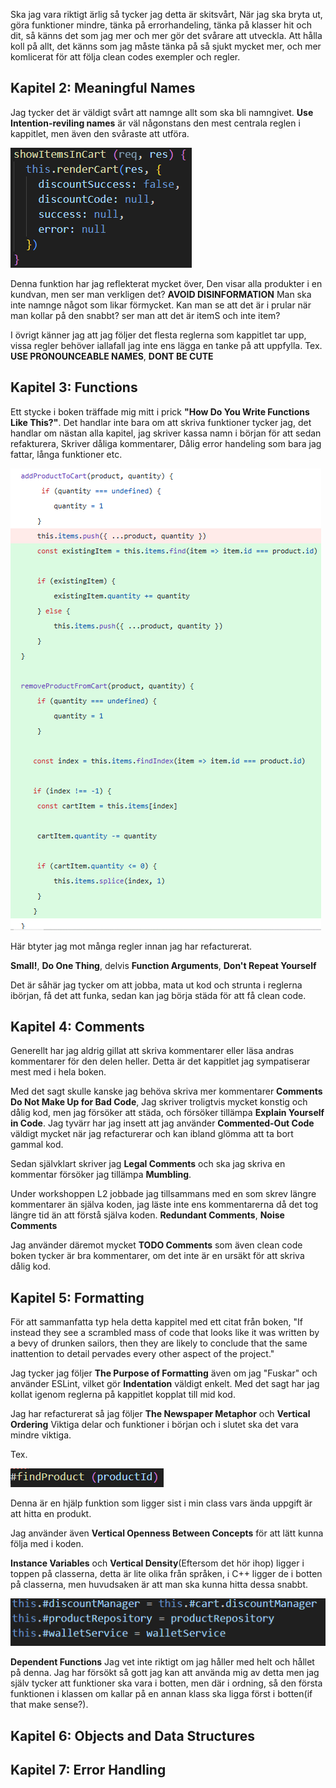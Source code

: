 Ska jag vara riktigt ärlig så tycker jag detta är skitsvårt, När jag ska bryta ut, göra funktioner mindre, tänka på errorhandeling, tänka på klasser hit och dit, så känns det som jag mer och mer gör det svårare att utveckla. Att hålla koll på allt, det känns som jag måste tänka på så sjukt mycket mer, och mer komlicerat för att följa clean codes exempler och regler. 

## Kapitel 2: Meaningful Names

Jag tycker det är väldigt svårt att namnge allt som ska bli namngivet.
**Use Intention-reviling names** är väl någonstans den mest centrala reglen i kappitlet, men även den svåraste att utföra. 

![Name](../public/images/Name.PNG)

Denna funktion har jag reflekterat mycket över, Den visar alla produkter i en kundvan, men ser man verkligen det? **AVOID DISINFORMATION** Man ska inte namnge något som likar förmycket. Kan man se att det är i prular när man kollar på den snabbt? ser man att det är itemS och inte item? 

I övrigt känner jag att jag följer det flesta reglerna som kappitlet tar upp, vissa regler behöver iallafall jag inte ens lägga en tanke på att uppfylla. Tex. **USE PRONOUNCEABLE NAMES**, **DONT BE CUTE** 

## Kapitel 3: Functions

Ett stycke i boken träffade mig mitt i prick **"How Do You Write Functions Like This?"**. Det handlar inte bara om att skriva funktioner tycker jag, det handlar om nästan alla kapitel, jag skriver kassa namn i början för att sedan refakturera, Skriver dåliga kommentarer, Dålig error handeling som bara jag fattar, långa funktioner etc. 

![Refactor](../public/images/Refactor.PNG)

Här btyter jag mot många regler innan jag har refacturerat.

**Small!**, **Do One Thing**, delvis **Function Arguments**, **Don't Repeat Yourself**

Det är såhär jag tycker om att jobba, mata ut kod och strunta i reglerna ibörjan, få det att funka, sedan kan jag börja städa för att få clean code. 

## Kapitel 4: Comments

Generellt har jag aldrig gillat att skriva kommentarer eller läsa andras kommentarer för den delen heller. Detta är det kappitlet jag sympatiserar mest med i hela boken. 

Med det sagt skulle kanske jag behöva skriva mer kommentarer **Comments Do Not Make Up for Bad Code**, Jag skriver troligtvis mycket konstig och dålig kod, men jag försöker att städa, och försöker tillämpa **Explain Yourself in Code**. Jag tyvärr har jag insett att jag använder **Commented-Out Code** väldigt mycket när jag refacturerar och kan ibland glömma att ta bort gammal kod. 

Sedan självklart skriver jag **Legal Comments** och ska jag skriva en kommentar försöker jag tillämpa **Mumbling**. 

Under workshoppen L2 jobbade jag tillsammans med en som skrev längre kommentarer än själva koden, jag läste inte ens kommentarerna då det tog längre tid än att förstå själva koden. **Redundant Comments**, **Noise Comments**

Jag använder däremot mycket **TODO Comments** som även clean code boken tycker är bra kommentarer, om det inte är en ursäkt för att skriva dålig kod. 


## Kapitel 5: Formatting

För att sammanfatta typ hela detta kappitel med ett citat från boken, "If  instead they see a scrambled mass of code that looks like it was written by a bevy of drunken sailors, then they are likely to conclude that the same inattention to detail pervades every other aspect of the project." 

Jag tycker jag följer **The Purpose of Formatting** även om jag "Fuskar" och använder ESLint, vilket gör **Indentation** väldigt enkelt. Med det sagt  har jag kollat igenom reglerna på kappitlet kopplat till mid kod. 

Jag har refacturerat så jag följer **The Newspaper Metaphor** och **Vertical Ordering** Viktiga delar och funktioner i början och i slutet ska det vara mindre viktiga. 

Tex. 

![findProduct](../public/images/findProduct.PNG) 

Denna är en hjälp funktion som ligger sist i min class vars ända uppgift är att hitta en produkt.

Jag använder även **Vertical Openness Between Concepts** för att lätt kunna följa med i koden. 

**Instance Variables** och **Vertical Density**(Eftersom det hör ihop) ligger i toppen på classerna, detta är lite olika från språken, i C++ ligger de i botten på classerna, men huvudsaken är att man ska kunna hitta dessa snabbt. 

![Variables](../public/images/variables.PNG)

**Dependent Functions** Jag vet inte riktigt om jag håller med helt och hållet på denna. Jag har försökt så gott jag kan att använda mig av detta men jag själv tycker att funktioner ska vara i botten, men där i ordning, så den första funktionen i klassen om kallar på en annan klass ska ligga först i botten(if that make sense?). 


## Kapitel 6: Objects and Data Structures

## Kapitel 7: Error Handling


